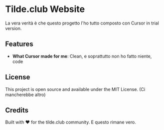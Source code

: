 # Tilde.club Website

La vera verità è che questo progetto l'ho tutto composto con Cursor in trial version.

## Features

- **What Cursor made for me**: Clean, e soprattutto non ho fatto niente, code

## License

This project is open source and available under the MIT License. (Ci mancherebbe altro)

## Credits

Built with ❤️ for the tilde.club community. E questo rimane vero.
